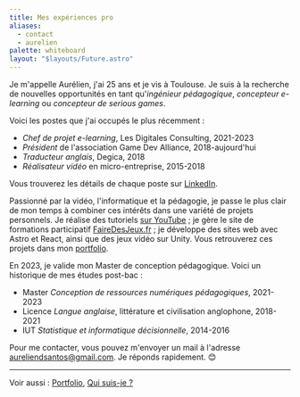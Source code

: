```yaml
---
title: Mes expériences pro
aliases:
  - contact
  - aurelien
palette: whiteboard
layout: "$layouts/Future.astro"
---
```


Je m'appelle Aurélien, j'ai <span id="age">25</span> ans et je vis à Toulouse. Je suis à la recherche de nouvelles opportunités en tant qu'<em>ingénieur pédagogique</em>, <em>concepteur e-learning</em> ou <em>concepteur de serious games</em>.

Voici les postes que j'ai occupés le plus récemment :

- <em>Chef de projet e-learning</em>, Les Digitales Consulting, 2021-2023
- <em>Président</em> de l'association Game Dev Alliance, 2018-aujourd'hui
- <em>Traducteur anglais</em>, Degica, 2018
- <em>Réalisateur vidéo</em> en micro-entreprise, 2015-2018

Vous trouverez les détails de chaque poste sur [LinkedIn](https://www.linkedin.com/in/aureliendossantos/).

Passionné par la vidéo, l'informatique et la pédagogie, je passe le plus clair de mon temps à combiner ces intérêts dans une variété de projets personnels. Je réalise des tutoriels [sur YouTube](https://www.youtube.com/channel/UCCjlo6Ihet_T3X6bKLJzPsA) ; je gère le site de formations participatif [FaireDesJeux.fr](https://fairedesjeux.fr) ; je développe des sites web avec Astro et React, ainsi que des jeux vidéo sur Unity. Vous retrouverez ces projets dans mon [portfolio](/portfolio).

En 2023, je valide mon Master de conception pédagogique. Voici un historique de mes études post-bac :

- Master <em>Conception de ressources numériques pédagogiques</em>, 2021-2023
- Licence <em>Langue anglaise</em>, littérature et civilisation anglophone, 2018-2021
- IUT <em>Statistique et informatique décisionnelle</em>, 2014-2016

Pour me contacter, vous pouvez m'envoyer un mail à l'adresse aureliendsantos@gmail.com. Je réponds rapidement. 😊

---

Voir aussi : [Portfolio](/portfolio), [Qui suis-je ?](/about)

<script>
	const yearInMs = 3.15576e+10; // Using a year of 365.25 days (because leap years)
	const age = Math.floor((new Date() - new Date("1997/01/22").getTime()) / yearInMs);
	document.getElementById("age").textContent = age;
</script>
